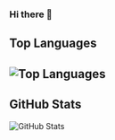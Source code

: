 ### Hi there 👋
<h2>Top Languages<h2>
<p><img src="https://github-readme-stats.vercel.app/api/top-langs/?username=PhamHoan25201&layout=compact" alt="Top Languages"></p>
<h2>GitHub Stats</h2>
<p><img src="https://github-readme-stats.vercel.app/api?username=PhamHoan25201&show_icons=true&theme=tokyonight" alt="GitHub Stats"></p>





<!--
**PhamHoan25201/PhamHoan25201** is a ✨ _special_ ✨ repository because its `README.md` (this file) appears on your GitHub profile.

Here are some ideas to get you started:

- 🔭 I’m currently working on ...
- 🌱 I’m currently learning ...
- 👯 I’m looking to collaborate on ...
- 🤔 I’m looking for help with ...
- 💬 Ask me about ...
- 📫 How to reach me: ...
- 😄 Pronouns: ...
- ⚡ Fun fact: ...
-->
